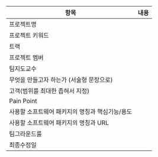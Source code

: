 | 항목 | 내용 |
|------|------|
| 프로젝트명 |  |
| 프로젝트 키워드 |  |
| 트랙 |  |
| 프로젝트 멤버 |  |
| 팀지도교수 |  |
| 무엇을 만들고자 하는가 (서술형 문장으로) |  |
| 고객(범위를 최대한 좁혀서 지정) |  |
| Pain Point |  |
| 사용할 소프트웨어 패키지의 명칭과 핵심기능/용도 |  |
| 사용할 소프트웨어 패키지의 명칭과 URL |  |
| 팀그라운드룰 |  |
| 최종수정일 |  |

